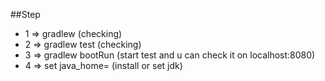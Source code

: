 ##Step
* 1 => gradlew (checking)
* 2 => gradlew test (checking)
* 3 => gradlew bootRun (start test and u can check it on localhost:8080)
* 4 => set java_home=<path> (install or set jdk)